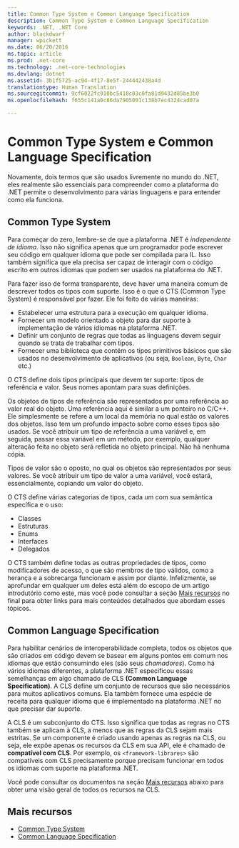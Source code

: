 ```yaml
---
title: Common Type System e Common Language Specification
description: Common Type System e Common Language Specification
keywords: .NET, .NET Core
author: blackdwarf
manager: wpickett
ms.date: 06/20/2016
ms.topic: article
ms.prod: .net-core
ms.technology: .net-core-technologies
ms.devlang: dotnet
ms.assetid: 3b1f5725-ac94-4f17-8e5f-244442438a4d
translationtype: Human Translation
ms.sourcegitcommit: 9cf6022fc910bc5418c03c0fa81d9432d85be3b0
ms.openlocfilehash: f655c141a0c86da7905091c138b7ec4324cad07a

---
```


# <a name="common-type-system-common-language-specification"></a>Common Type System e Common Language Specification

Novamente, dois termos que são usados livremente no mundo do .NET, eles realmente são essenciais para compreender como a plataforma do .NET permite o desenvolvimento para várias linguagens e para entender como ela funciona.

## <a name="common-type-system"></a>Common Type System

Para começar do zero, lembre-se de que a plataforma .NET é _independente de idioma_. Isso não significa apenas que um programador pode escrever seu código em qualquer idioma que pode ser compilada para IL. Isso também significa que ela precisa ser capaz de interagir com o código escrito em outros idiomas que podem ser usados na plataforma do .NET.

Para fazer isso de forma transparente, deve haver uma maneira comum de descrever todos os tipos com suporte. Isso é o que o CTS (Common Type System) é responsável por fazer. Ele foi feito de várias maneiras:

*   Estabelecer uma estrutura para a execução em qualquer idioma.
*   Fornecer um modelo orientado a objeto para dar suporte à implementação de vários idiomas na plataforma .NET.
*   Definir um conjunto de regras que todas as linguagens devem seguir quando se trata de trabalhar com tipos.
*   Fornecer uma biblioteca que contém os tipos primitivos básicos que são usados no desenvolvimento de aplicativos (ou seja, `Boolean`, `Byte`, `Char` etc.)

O CTS define dois tipos principais que devem ter suporte: tipos de referência e valor. Seus nomes apontam para suas definições.

Os objetos de tipos de referência são representados por uma referência ao valor real do objeto. Uma referência aqui é similar a um ponteiro no C/C++. Ele simplesmente se refere a um local da memória no qual estão os valores dos objetos. Isso tem um profundo impacto sobre como esses tipos são usados. Se você atribuir um tipo de referência a uma variável e, em seguida, passar essa variável em um método, por exemplo, qualquer alteração feita no objeto será refletida no objeto principal. Não há nenhuma cópia.

Tipos de valor são o oposto, no qual os objetos são representados por seus valores. Se você atribuir um tipo de valor a uma variável, você estará, essencialmente, copiando um valor do objeto.

O CTS define várias categorias de tipos, cada um com sua semântica específica e o uso:

*   Classes
*   Estruturas
*   Enums
*   Interfaces
*   Delegados

O CTS também define todas as outras propriedades de tipos, como modificadores de acesso, o que são membros de tipo válidos, como a herança e a sobrecarga funcionam e assim por diante. Infelizmente, se aprofundar em qualquer um deles está além do escopo de um artigo introdutório como este, mas você pode consultar a seção [Mais recursos](#more-resources) no final para obter links para mais conteúdos detalhados que abordam esses tópicos.

## <a name="common-language-specification"></a>Common Language Specification

Para habilitar cenários de interoperabilidade completa, todos os objetos que são criados em código devem se basear em alguns pontos em comum nos idiomas que estão consumindo eles (são seus _chamadores_). Como há vários idiomas diferentes, a plataforma .NET especificou essas semelhanças em algo chamado de CLS **(Common Language Specification)**. A CLS define um conjunto de recursos que são necessários para muitos aplicativos comuns. Ela também fornece uma espécie de receita para qualquer idioma que é implementado na plataforma .NET no que precisar dar suporte.

A CLS é um subconjunto do CTS. Isso significa que todas as regras no CTS também se aplicam à CLS, a menos que as regras da CLS sejam mais estritas. Se um componente é criado usando apenas as regras na CLS, ou seja, ele expõe apenas os recursos da CLS em sua API, ele é chamado de **compatível com CLS**. Por exemplo, os `<framework-librares>` são compatíveis com CLS precisamente porque precisam funcionar em todos os idiomas com suporte na plataforma .NET.

Você pode consultar os documentos na seção [Mais recursos](#more-resources) abaixo para obter uma visão geral de todos os recursos na CLS.

## <a name="more-resources"></a>Mais recursos

*   [Common Type System](https://msdn.microsoft.com/library/zcx1eb1e.aspx)
*   [Common Language Specification](https://msdn.microsoft.com/library/12a7a7h3.aspx)



<!--HONumber=Nov16_HO3-->


